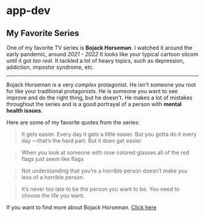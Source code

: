 # app-dev

## My Favorite Series

One of my favorite TV series is **Bojack Horseman**. I watched it around the early pandemic, around *2021 - 2022*
It looks like your typical cartoon sitcom until it got *too real*. It tackled a lot of heavy topics, such as depression, addiction, impostor syndrome, etc.
***
Bojack Horseman is a very *complex* protagonist. He isn't someone you root for like your traditional protagonists. He is someone you want to see improve and do the right thing, but he doesn't. He makes a lot of mistakes throughout the series and is a good portrayal of a person with __mental health issues__.

Here are some of my favorite quotes from the series:
> It gets easier. Every day it gets a little easier. But you gotta do it every day —that’s the hard part. But it does get easier

> When you look at someone with rose colored glasses all of the red flags just seem like flags

> Not understanding that you’re a horrible person doesn’t make you less of a horrible person.

> It’s never too late to be the person you want to be. You need to choose the life you want.

If you want to find more about Bojack Horseman. [Click here](https://www.imdb.com/title/tt3398228/)
